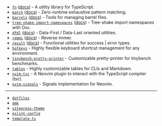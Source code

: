 - [`fn`](https://github.com/MichaelOstermann/fn) ([docs](https://michaelostermann.github.io/fn)) - A utility library for TypeScript.
- [`match`](https://github.com/MichaelOstermann/match) ([docs](https://michaelostermann.github.io/match)) - Zero-runtime exhaustive pattern matching. 
- [`barrels`](https://github.com/MichaelOstermann/barrels) ([docs](https://michaelostermann.github.io/barrels)) - Tools for managing barrel files. 
- [`tree-shake-import-namespaces`](https://github.com/MichaelOstermann/tree-shake-import-namespaces) ([docs](https://michaelostermann.github.io/tree-shake-import-namespaces)) - Tree-shake import namespaces with Oxc.
- [`dfdl`](https://github.com/MichaelOstermann/dfdl) ([docs](https://michaelostermann.github.io/dfdl)) - Data-First / Data-Last oriented utilities.
- [`remmi`](https://github.com/MichaelOstermann/remmi) ([docs](https://michaelostermann.github.io/remmi)) - Reverse immer.
- [`result`](https://github.com/MichaelOstermann/result) ([docs](https://michaelostermann.github.io/result)) - Functional utilities for success | error types.
- [`hotkeys`](https://github.com/MichaelOstermann/hotkeys) - Highly flexible keyboard shortcut management for any environment.
- [`tinybench-pretty-printer`](https://github.com/MichaelOstermann/tinybench-pretty-printer) - Customizable pretty-printer for tinybench benchmarks.
- [`tables`](https://github.com/MichaelOstermann/tables) - Highly customizable tables for CLIs and Markdown.
- [`nvim-tsc`](https://github.com/MichaelOstermann/nvim-tsc) - A Neovim plugin to interact with the TypeScript compiler (tsc).
- [`nvim-signals`](https://github.com/MichaelOstermann/nvim-signals) - Signals implementation for Neovim.

---

- [`dotfiles`](https://github.com/MichaelOstermann/dotfiles)
- [`qmk`](https://github.com/MichaelOstermann/qmk)
- [`vitepress-theme`](https://github.com/MichaelOstermann/vitepress-theme)
- [`eslint-config`](https://github.com/MichaelOstermann/eslint-config)
- [`template-ts`](https://github.com/MichaelOstermann/template-ts)

